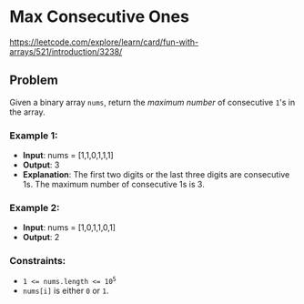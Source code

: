 # Max Consecutive Ones

https://leetcode.com/explore/learn/card/fun-with-arrays/521/introduction/3238/


## Problem

Given a binary array `nums`, return the _maximum number_ of consecutive `1`'s in the array. <br />


### Example 1:

- **Input**: nums = [1,1,0,1,1,1]
- **Output**: 3
- **Explanation**: The first two digits or the last three digits are consecutive 1s. The maximum number of consecutive 1s is 3.

### Example 2:

- **Input**: nums = [1,0,1,1,0,1]
- **Output**: 2


### Constraints:

- <code>1 <= nums.length <= 10<sup>5</sup></code>
- `nums[i]` is either `0` or `1`.

